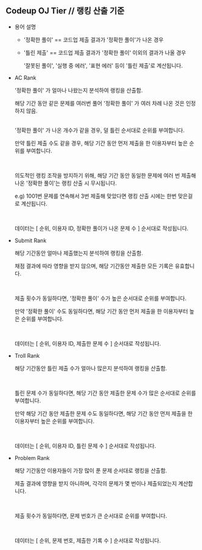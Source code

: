 ## Codeup OJ Tier // 랭킹 산출 기준



- 용어 설명

  + '정확한 풀이' == 코드업 제출 결과가 '정확한 풀이'가 나온 경우

  + '틀린 제출' == 코드업 제출 결과가 '정확한 풀이' 이외의 결과가 나올 경우

    '잘못된 풀이', '실행 중 에러', '표현 에러' 등이 '틀린 제출'로 계산됩니다.

    

- AC Rank

  '정확한 풀이' 가 얼마나 나왔는지 분석하여 랭킹을 산출함.

  해당 기간 동안 같은 문제를 여러번 풀어 '정확한 풀이' 가 여러 차례 나온 것은 인정하지 않음.

  <br>'정확한 풀이' 가 나온 개수가 같을 경우, 덜 틀린 순서대로 순위를 부여합니다.

  만약 틀린 제출 수도 같을 경우, 해당 기간 동안 먼저 제출을 한 이용자부터 높은 순위를 부여합니다.

  <br>

  의도적인 랭킹 조작을 방지하기 위해, 해당 기간 동안 동일한 문제에 여러 번 제출해 나온 '정확한 풀이'는 랭킹 산출 시 무시됩니다.

  e.g) 1001번 문제를 연속해서 3번 제출해 맞았다면 랭킹 산출 시에는 한번 맞은걸로 계산됩니다.

  <br>

  데이터는 [ 순위, 이용자 ID, 정확한 풀이가 나온 문제 수 ] 순서대로 작성됩니다.

- Submit Rank

  해당 기간동안 얼마나 제출했는지 분석하여 랭킹을 산출함. <br>

  채점 결과에 따라 영향을 받지 않으며, 해당 기간동안 제출한 모든 기록은 유효합니다.

  <br>

  제출 횟수가 동일하다면, '정확한 풀이' 수가 높은 순서대로 순위를 부여합니다.

  만약 '정확한 풀이' 수도 동일하다면, 해당 기간 동안 먼저 제출을 한 이용자부터 높은 순위를 부여합니다.

  <br>

  데이터는 [ 순위, 이용자 ID, 제출한 문제 수 ] 순서대로 작성됩니다.

- Troll Rank

  해당 기간동안 틀린 제출 수가 얼마나 많은지 분석하여 랭킹을 산출함.

  <br>

  틀린 문제 수가 동일하다면, 해당 기간 동안 제출한 문제 수가 많은 순서대로 순위를 부여합니다.

  만약 해당 기간 동안 제출한 문제 수도 동일하다면, 해당 기간 동안 먼저 제출을 한 이용자부터 높은 순위를 부여합니다.

  <br>

  데이터는 [ 순위, 이용자 ID, 틀린 문제 수 ] 순서대로 작성됩니다.

- Problem Rank

  해당 기간동안 이용자들이 가장 많이 푼 문제 순서대로 랭킹을 산출함.

  제출 결과에 영향을 받지 아니하며, 각각의 문제가 몇 번이나 제출되었는지 계산합니다.

  <br>

  제출 횟수가 동일하다면, 문제 번호가 큰 순서대로 순위를 부여합니다.

  <br>

  데이터는 [ 순위, 문제 번호, 제출한 기록 수 ] 순서대로 작성됩니다.
  
  
  <meta name="google-site-verification" content="{{ site.google.verify }}">
